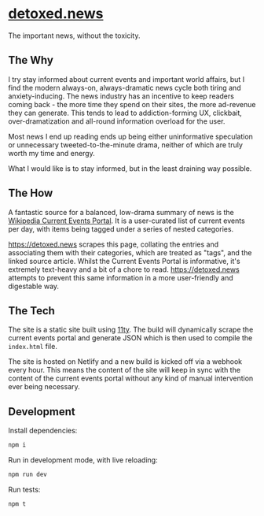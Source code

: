 # [detoxed.news](https://detoxed.news)

The important news, without the toxicity.

## The Why

I try stay informed about current events and important world affairs, but I find the modern always-on, always-dramatic news cycle both tiring and anxiety-inducing. The news industry has an incentive to keep readers coming back - the more time they spend on their sites, the more ad-revenue they can generate. This tends to lead to addiction-forming UX, clickbait, over-dramatization and all-round information overload for the user.

Most news I end up reading ends up being either uninformative speculation or unnecessary tweeted-to-the-minute drama, neither of which are truly worth my time and energy.

What I would like is to stay informed, but in the least draining way possible.

## The How

A fantastic source for a balanced, low-drama summary of news is the [Wikipedia Current Events Portal](https://en.wikipedia.org/wiki/Portal:Current_events). It is a user-curated list of current events per day, with items being tagged under a series of nested categories.

https://detoxed.news scrapes this page, collating the entries and associating them with their categories, which are treated as "tags", and the linked source article. Whilst the Current Events Portal is informative, it's extremely text-heavy and a bit of a chore to read. https://detoxed.news attempts to prevent this same information in a more user-friendly and digestable way.

## The Tech

The site is a static site built using [11ty](https://www.11ty.dev/). The build will dynamically scrape the current events portal and generate JSON which is then used to compile the `index.html` file.

The site is hosted on Netlify and a new build is kicked off via a webhook every hour. This means the content of the site will keep in sync with the content of the current events portal without any kind of manual intervention ever being necessary.

## Development

Install dependencies:

```bash
npm i
```

Run in development mode, with live reloading:

```bash
npm run dev
```

Run tests:

```bash
npm t
```

